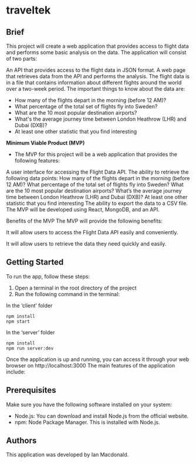 # traveltek


## Brief

This project will create a web application that provides access to flight data and performs some basic analysis on the data. The application will consist of two parts:

An API that provides access to the flight data in JSON format.
A web page that retrieves data from the API and performs the analysis.
The flight data is in a file that contains information about different flights around the world over a two-week period. The important things to know about the data are:


* How many of the flights depart in the morning (before 12 AM)?
* What percentage of the total set of flights fly into Sweden?
* What are the 10 most popular destination airports?
* What's the average journey time between London Heathrow (LHR) and Dubai (DXB)?
* At least one other statistic that you find interesting

**Minimum Viable Product (MVP)**

* The MVP for this project will be a web application that provides the following features:

A user interface for accessing the Flight Data API.
The ability to retrieve the following data points:
How many of the flights depart in the morning (before 12 AM)?
What percentage of the total set of flights fly into Sweden?
What are the 10 most popular destination airports?
What’s the average journey time between London Heathrow (LHR) and Dubai (DXB)?
At least one other statistic that you find interesting
The ability to export the data to a CSV file.
The MVP will be developed using React, MongoDB, and an API.

Benefits of the MVP
The MVP will provide the following benefits:

It will allow users to access the Flight Data API easily and conveniently.

It will allow users to retrieve the data they need quickly and easily.


## Getting Started

To run the app, follow these steps:

1. Open a terminal in the root directory of the project
2. Run the following command in the terminal:

In the ‘client’ folder
```
npm install
npm start
```

In the ‘server’ folder
```
npm install
npm run server:dev
```

Once the application is up and running, you can access it through your web browser on http://localhost:3000 The main features of the application include:

## Prerequisites

Make sure you have the following software installed on your system:

* Node.js: You can download and install Node.js from the official website.
* npm: Node Package Manager. This is installed with Node.js.

## Authors

This application was developed by Ian Macdonald.
